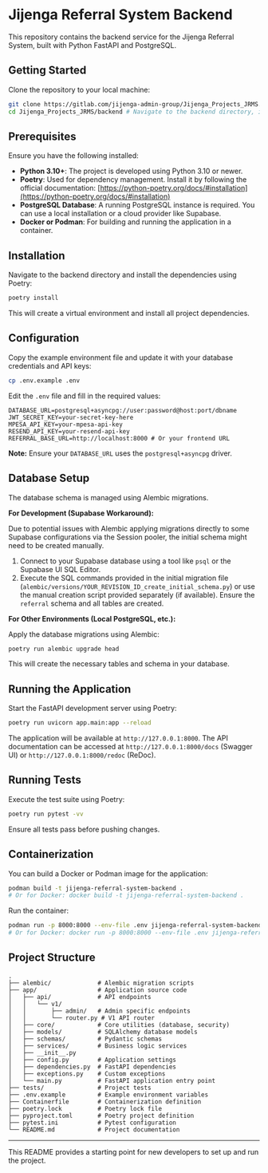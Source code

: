 # Jijenga Referral System Backend

This repository contains the backend service for the Jijenga Referral System, built with Python FastAPI and PostgreSQL.

## Getting Started

Clone the repository to your local machine:

```bash
git clone https://gitlab.com/jijenga-admin-group/Jijenga_Projects_JRMS.git
cd Jijenga_Projects_JRMS/backend # Navigate to the backend directory, if it dosent exist create it , the code will be separated in backend and client folders
```

## Prerequisites

Ensure you have the following installed:

*   **Python 3.10+**: The project is developed using Python 3.10 or newer.
*   **Poetry**: Used for dependency management. Install it by following the official documentation: [https://python-poetry.org/docs/#installation](https://python-poetry.org/docs/#installation)
*   **PostgreSQL Database**: A running PostgreSQL instance is required. You can use a local installation or a cloud provider like Supabase.
*   **Docker or Podman**: For building and running the application in a container.

## Installation

Navigate to the backend directory and install the dependencies using Poetry:

```bash
poetry install
```

This will create a virtual environment and install all project dependencies.

## Configuration

Copy the example environment file and update it with your database credentials and API keys:

```bash
cp .env.example .env
```

Edit the `.env` file and fill in the required values:

```dotenv
DATABASE_URL=postgresql+asyncpg://user:password@host:port/dbname
JWT_SECRET_KEY=your-secret-key-here
MPESA_API_KEY=your-mpesa-api-key
RESEND_API_KEY=your-resend-api-key
REFERRAL_BASE_URL=http://localhost:8000 # Or your frontend URL
```

**Note:** Ensure your `DATABASE_URL` uses the `postgresql+asyncpg` driver.

## Database Setup

The database schema is managed using Alembic migrations.

**For Development (Supabase Workaround):**

Due to potential issues with Alembic applying migrations directly to some Supabase configurations via the Session pooler, the initial schema might need to be created manually.

1.  Connect to your Supabase database using a tool like `psql` or the Supabase UI SQL Editor.
2.  Execute the SQL commands provided in the initial migration file (`alembic/versions/YOUR_REVISION_ID_create_initial_schema.py`) or use the manual creation script provided separately (if available). Ensure the `referral` schema and all tables are created.

**For Other Environments (Local PostgreSQL, etc.):**

Apply the database migrations using Alembic:

```bash
poetry run alembic upgrade head
```

This will create the necessary tables and schema in your database.

## Running the Application

Start the FastAPI development server using Poetry:

```bash
poetry run uvicorn app.main:app --reload
```

The application will be available at `http://127.0.0.1:8000`. The API documentation can be accessed at `http://127.0.0.1:8000/docs` (Swagger UI) or `http://127.0.0.1:8000/redoc` (ReDoc).

## Running Tests

Execute the test suite using Poetry:

```bash
poetry run pytest -vv
```

Ensure all tests pass before pushing changes.

## Containerization

You can build a Docker or Podman image for the application:

```bash
podman build -t jijenga-referral-system-backend .
# Or for Docker: docker build -t jijenga-referral-system-backend .
```

Run the container:

```bash
podman run -p 8000:8000 --env-file .env jijenga-referral-system-backend
# Or for Docker: docker run -p 8000:8000 --env-file .env jijenga-referral-system-backend
```

## Project Structure

```
.
├── alembic/             # Alembic migration scripts
├── app/                 # Application source code
│   ├── api/             # API endpoints
│   │   └── v1/
│   │       ├── admin/   # Admin specific endpoints
│   │       └── router.py # V1 API router
│   ├── core/            # Core utilities (database, security)
│   ├── models/          # SQLAlchemy database models
│   ├── schemas/         # Pydantic schemas
│   ├── services/        # Business logic services
│   ├── __init__.py
│   ├── config.py        # Application settings
│   ├── dependencies.py  # FastAPI dependencies
│   ├── exceptions.py    # Custom exceptions
│   └── main.py          # FastAPI application entry point
├── tests/               # Project tests
├── .env.example         # Example environment variables
├── Containerfile        # Containerization definition
├── poetry.lock          # Poetry lock file
├── pyproject.toml       # Poetry project definition
├── pytest.ini           # Pytest configuration
└── README.md            # Project documentation
```

---

This README provides a starting point for new developers to set up and run the project.
